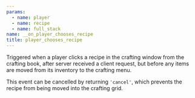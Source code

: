```yaml
---
params:
  - name: player
  - name: recipe
  - name: full_stack
name: __on_player_chooses_recipe
title: player_chooses_recipe
---
```


Triggered when a player clicks a recipe in the crafting window from the crafting
book, after server received a client request, but before any items are moved
from its inventory to the crafting menu.

This event can be cancelled by returning `'cancel'`, which prevents the recipe
from being moved into the crafting grid.
